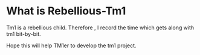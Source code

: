 # What is Rebellious-Tm1

Tm1 is a rebellious child. Therefore , I record the time which gets along with tm1 bit-by-bit.

Hope this will help TM1er to develop the tm1 project.
